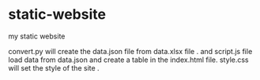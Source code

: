 # static-website
my static website

convert.py will create the data.json file from data.xlsx file .
and script.js file load data from data.json and create a table in the index.html file.
style.css will set the style of the site .


